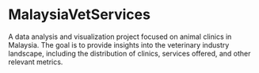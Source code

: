 # MalaysiaVetServices
A data analysis and visualization project focused on animal clinics in Malaysia. The goal is to provide insights into the veterinary industry landscape, including the distribution of clinics, services offered, and other relevant metrics.
